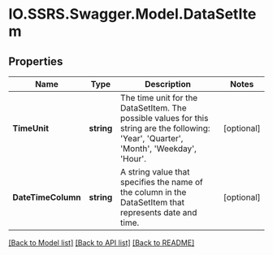 # IO.SSRS.Swagger.Model.DataSetItem
## Properties

Name | Type | Description | Notes
------------ | ------------- | ------------- | -------------
**TimeUnit** | **string** | The time unit for the DataSetItem. The possible values for this string are the following: &#39;Year&#39;, &#39;Quarter&#39;, &#39;Month&#39;, &#39;Weekday&#39;, &#39;Hour&#39;. | [optional] 
**DateTimeColumn** | **string** | A string value that specifies the name of the column in the DataSetItem that represents date and time. | [optional] 

[[Back to Model list]](../README.md#documentation-for-models) [[Back to API list]](../README.md#documentation-for-api-endpoints) [[Back to README]](../README.md)

